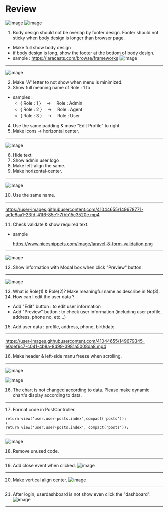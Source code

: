 # Review 

![image](https://user-images.githubusercontent.com/41044655/149678005-45f296ac-aa13-4981-bab9-82cab2cb2bf9.png)
![image](https://user-images.githubusercontent.com/41044655/149678376-2c587c53-e438-4ef5-9795-2f8a397d6639.png)


1) Body design should not be overlap by footer design. Footer should not sticky when body design is longer than browser page.
 - Make full show body design 
 - if body design is long, show the footer at the bottom of body design.
 - sample : https://laracasts.com/browse/frameworks
 ![image](https://user-images.githubusercontent.com/41044655/149678167-31afe1c3-b61d-4e08-8fca-dad4b55df51f.png)


-----

![image](https://user-images.githubusercontent.com/41044655/149677978-72765e1f-f3a3-42a3-810c-65caa211cbfa.png)

2) Make "A" letter to not show when menu is minimized.
3) Show full meaning name of Role : 1 to 
 - samples :
    - { Role : 1 } 　→　 Role : Admin 
    - { Role : 2 } 　→　 Role : Agent 
    - { Role : 3 } 　→　 Role : User 
4) Use the same padding & move "Edit Profile" to right. 
5) Make icons -> horizontal center.

-----

![image](https://user-images.githubusercontent.com/41044655/149678501-2ae26676-1d81-4aa7-844f-e8bf26ff9a92.png)

6) Hide text
7) Show admin user logo
8) Make left-align the same.
9) Make horizontal-center.

-----

![image](https://user-images.githubusercontent.com/41044655/149678638-2f1ef624-a5a6-47b4-b411-cdf05a0ed94f.png)

10) Use the same name.

-----

https://user-images.githubusercontent.com/41044655/149678771-ac1e8aa1-23fd-41f6-85e1-7fbb15c3520e.mp4

11) Check validate & show required text.
 - sample 

   https://www.nicesnippets.com/image/laravel-8-form-validation.png

-----

 ![image](https://user-images.githubusercontent.com/41044655/149678920-543817ca-7047-41ea-9fb2-2b7ccc4da29b.png)

12) Show information with Modal box when click "Preview" button.

-----

![image](https://user-images.githubusercontent.com/41044655/149679104-0ff48ab5-4bc6-4dfc-9baf-084505f42a80.png)

13) What is Role(1) & Role(2)? Make meaningful name as describe in No(3).
14) How can I edit the user data ?
 - Add "Edit" button : to edit user information
 - Add "Preview" button : to check user information (including user profile, address, phone no, etc...)
15) Add user data : profile, address, phone, birthdate.

-----

https://user-images.githubusercontent.com/41044655/149679345-e0def6c7-c041-4b8a-8d99-3981a5008da8.mp4

16) Make header & left-side manu freeze when scrolling.

-----

  
![image](https://user-images.githubusercontent.com/41044655/149679437-058a5b0a-7b37-4ad9-aac1-3ceba78c9f55.png)

![image](https://user-images.githubusercontent.com/41044655/149679446-1b8f6a23-b578-4cb1-9300-1029dbcd9f58.png)

16) The chart is not changed according to data. Please make dynamic chart's display according to data.

-----

17) Format code in PostController.

```    
return view('user.user-posts.index',compact('posts'));
↓
return view('user.user-posts.index', compact('posts'));
```
 
-----

![image](https://user-images.githubusercontent.com/41044655/149679653-05d6411f-1cc5-490c-8170-85fae288c419.png)

18) Remove unused code.

-----

19) Add close event when clicked.
![image](https://user-images.githubusercontent.com/41044655/150685165-7fcb3917-1aed-4e85-b6c6-8adf00c8c8ed.png)

-----

20) Make vertical align center.
![image](https://user-images.githubusercontent.com/41044655/150685284-4938fb0d-0132-4a9e-9e5b-4f753cc1ca0a.png)

-----

21) After login, userdashboard is not show even click the "dashboard".
![image](https://user-images.githubusercontent.com/41044655/150685387-60ad0431-191f-4cdf-aece-e351a98a78c8.png)

-----
